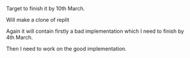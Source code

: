 Target to finish it by 10th March.

Will make a clone of replit

Again it will contain firstly a bad implementation which I need to finish by 4th March. 

Then I need to work on the good implementation.
